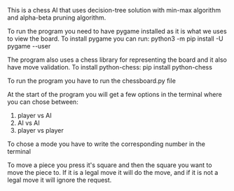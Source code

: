 This is a chess AI that uses decision-tree solution with min-max algorithm and alpha-beta pruning algorithm.

To run the program you need to have pygame installed as it is what we uses to view the board. 
To install pygame you can run:
    python3 -m pip install -U pygame --user

The program also uses a chess library for representing the board and it also have move validation. 
To install python-chess:
    pip install python-chess

To run the program you have to run the chessboard.py file

At the start of the program you will get a few options in the terminal where you can chose between:
1. player vs AI
2. AI vs AI
3. player vs player

To chose a mode you have to write the corresponding number in the terminal

To move a piece you press it's square and then the square you want to move the piece to.
If it is a legal move it will do the move, and if it is not a legal move it will ignore the request. 